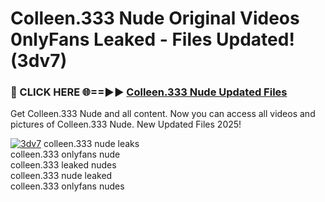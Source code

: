 # Colleen.333 Nude Original Videos 0nlyFans Leaked - Files Updated! (3dv7)

<h3>🔴 CLICK HERE 🌐==►► <a href="https://tinyurl.com/yrmya6cz" rel="nofollow">Colleen.333 Nude Updated Files</a></h3>

Get Colleen.333 Nude and all content. Now you can access all videos and pictures of Colleen.333 Nude. New Updated Files 2025!

[![3dv7](https://i.imgur.com/FMdXYCs.gif)](https://tinyurl.com/yrmya6cz)
colleen.333 nude leaks<br>
colleen.333 onlyfans nude<br>
colleen.333 leaked nudes<br>
colleen.333 nude leaked<br>
colleen.333 onlyfans nudes